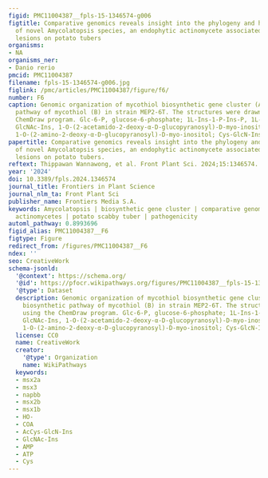 ```yaml
---
figid: PMC11004387__fpls-15-1346574-g006
figtitle: Comparative genomics reveals insight into the phylogeny and habitat adaptation
  of novel Amycolatopsis species, an endophytic actinomycete associated with scab
  lesions on potato tubers
organisms:
- NA
organisms_ner:
- Danio rerio
pmcid: PMC11004387
filename: fpls-15-1346574-g006.jpg
figlink: /pmc/articles/PMC11004387/figure/f6/
number: F6
caption: Genomic organization of mycothiol biosynthetic gene cluster (A) and biosynthetic
  pathway of mycothiol (B) in strain MEP2-6T. The structures were drawn using the
  ChemDraw program. Glc-6-P, glucose-6-phosphate; 1L-Ins-1-P-Ins-P, 1L-myo-inositol-1-phosphate;
  GlcNAc-Ins, 1-O-(2-acetamido-2-deoxy-α-D-glucopyranosyl)-D-myo-inositol; GlcN-Ins,
  1-O-(2-amino-2-deoxy-α-D-glucopyranosyl)-D-myo-inositol; Cys-GlcN-Ins, 1-O-[2-[[(2R)-2-amino-3-mercapto-1-oxopropyl]amino]-2-deoxy-α-D-glucopyranosyl]-D-myo-inositol.
papertitle: Comparative genomics reveals insight into the phylogeny and habitat adaptation
  of novel Amycolatopsis species, an endophytic actinomycete associated with scab
  lesions on potato tubers.
reftext: Thippawan Wannawong, et al. Front Plant Sci. 2024;15:1346574.
year: '2024'
doi: 10.3389/fpls.2024.1346574
journal_title: Frontiers in Plant Science
journal_nlm_ta: Front Plant Sci
publisher_name: Frontiers Media S.A.
keywords: Amycolatopsis | biosynthetic gene cluster | comparative genomics | endophytic
  actinomycetes | potato scabby tuber | pathogenicity
automl_pathway: 0.8993696
figid_alias: PMC11004387__F6
figtype: Figure
redirect_from: /figures/PMC11004387__F6
ndex: ''
seo: CreativeWork
schema-jsonld:
  '@context': https://schema.org/
  '@id': https://pfocr.wikipathways.org/figures/PMC11004387__fpls-15-1346574-g006.html
  '@type': Dataset
  description: Genomic organization of mycothiol biosynthetic gene cluster (A) and
    biosynthetic pathway of mycothiol (B) in strain MEP2-6T. The structures were drawn
    using the ChemDraw program. Glc-6-P, glucose-6-phosphate; 1L-Ins-1-P-Ins-P, 1L-myo-inositol-1-phosphate;
    GlcNAc-Ins, 1-O-(2-acetamido-2-deoxy-α-D-glucopyranosyl)-D-myo-inositol; GlcN-Ins,
    1-O-(2-amino-2-deoxy-α-D-glucopyranosyl)-D-myo-inositol; Cys-GlcN-Ins, 1-O-[2-[[(2R)-2-amino-3-mercapto-1-oxopropyl]amino]-2-deoxy-α-D-glucopyranosyl]-D-myo-inositol.
  license: CC0
  name: CreativeWork
  creator:
    '@type': Organization
    name: WikiPathways
  keywords:
  - msx2a
  - msx3
  - napbb
  - msx2b
  - msx1b
  - HO-
  - COA
  - AcCys-GlcN-Ins
  - GlcNAc-Ins
  - AMP
  - ATP
  - Cys
---
```


